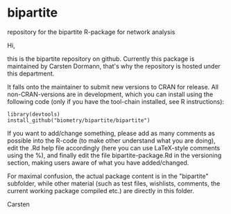 bipartite
=========

repository for the bipartite R-package for network analysis


Hi,

this is the bipartite repository on github. Currently this package is maintained by Carsten Dormann, that's why the repository is hosted under this department.

It falls onto the maintainer to submit new versions to CRAN for release. All non-CRAN-versions are in development, which you can install using the following code (only if you have the tool-chain installed, see R instructions):

    library(devtools)
    install_github("biometry/bipartite/bipartite")

If you want to add/change something, please add as many comments as possible into the R-code (to make other understand what you are doing), edit the .Rd help file accordingly (here you can use LaTeX-style comments using the %), and finally edit the file bipartite-package.Rd in the versioning section, making users aware of what you have added/changed.

For maximal confusion, the actual package content is in the "bipartite" subfolder, while other material (such as test files, wishlists, comments, the current working package compiled etc.) are directly in this folder.

Carsten

